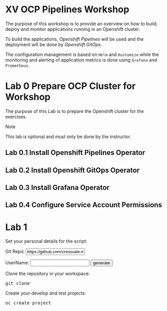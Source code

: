 # XV OCP Pipelines Workshop

The purpose of this workshop is to provide an overview on how to build, deploy and monitor applications running in an Openshift cluster.

To build the applications, *Openshift Pipelines* will be used and the deployment will be done by *Openshift GitOps*.

The configuration management is based on `Helm` and `Kustomize` while the monitoring and alerting of application metrics is done using `Grafana` and `Prometheus`.

# Lab 0 Prepare OCP Cluster for Workshop

The purpose of this Lab is to prepare the Openshift cluster for the exercises.

> [!NOTE]
> This lab is optional and must only be done by the instructor.

## Lab 0.1 Install Openshift Pipelines Operator

## Lab 0.2 Install Openshift GitOps Operator

## Lab 0.3 Install Grafana Operator

## Lab 0.4 Configure Service Account Permissions

# Lab 1

Set your personal details for the script:

Git Repo: <input type="text" id="gitRepo" name="gitRepo" value="https://github.com/crossvale-inc/ocp-pipelines"/>

UserName: <input type="text" id="username" name="name" />
<button type="button" onClick="window.location.reload()">generate</button>

<script>
  
  var username= document.getElementById("username").value
  var gitRepo= document.getElementById("gitRepo").value

  if (username == "") {
    username = "user"
  }

  var devNamespace = username + "_development"

</script>

Clone the repository in your workspace:

<div class="highlight"><pre>git clone <script>document.write(gitRepo)</script></pre>
</div>

Create your develop and test projects:

<div class="highlight"><pre>oc create project <script>document.write(devNamespace)</script></pre>
</div>

